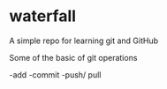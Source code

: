 # waterfall
A simple repo for learning git and GitHub

Some of the basic of git operations

-add
-commit
-push/ pull
